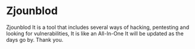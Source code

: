 # Zjounblod
Zjounblod It is a tool that includes several ways of hacking, pentesting and looking for vulnerabilities, It is like an All-In-One It will be updated as the days go by. Thank you.
